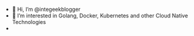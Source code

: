 - 👋 Hi, I’m @integeekblogger
- 👀 I’m interested in Golang, Docker, Kubernetes and other Cloud Native Technologies
-

